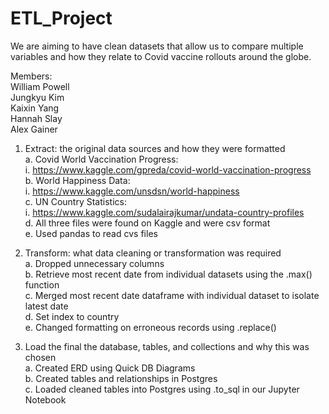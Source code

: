 # ETL_Project
We are aiming to have clean datasets that allow us to compare multiple variables and how they relate to Covid vaccine rollouts around the globe.

Members: <br/>
William Powell<br/>
Jungkyu Kim<br/>
Kaixin Yang<br/>
Hannah Slay<br/>
Alex Gainer<br/>


1.	Extract: the original data sources and how they were formatted <br/>
  a.	 Covid World Vaccination Progress: <br/>
    i.	https://www.kaggle.com/gpreda/covid-world-vaccination-progress <br/>
  b.	World Happiness Data: <br/>
    i.	https://www.kaggle.com/unsdsn/world-happiness  <br/>
  c.	UN Country Statistics: <br/>
    i.	https://www.kaggle.com/sudalairajkumar/undata-country-profiles <br/>
  d.	All three files were found on Kaggle and were csv format <br/>
  e.	Used pandas to read cvs files <br/>

2.	Transform: what data cleaning or transformation was required <br/>
  a.	Dropped unnecessary columns <br/>
  b.	Retrieve most recent date from individual datasets using the .max() function <br/>
  c.	Merged most recent date dataframe with individual dataset to isolate latest date <br/>
  d.	Set index to country <br/>
  e.	Changed formatting on erroneous records using .replace() <br/>

3.	Load the final the database, tables, and collections and why this was chosen <br/>
  a.	Created ERD using Quick DB Diagrams <br/>
  b.	Created tables and relationships in Postgres <br/>
  c.	Loaded cleaned tables into Postgres using .to_sql in our Jupyter Notebook <br/>
